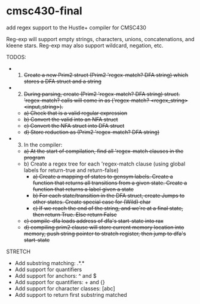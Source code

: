 # cmsc430-final
add regex support to the Hustle+ compiler for CMSC430

Reg-exp will support empty strings, characters, unions, concatenations, and kleene stars.
Reg-exp may also support wildcard, negation, etc.

TODOS:
- 1) <del> Create a new Prim2 struct (Prim2 'regex-match? DFA string) which stores a DFA struct and a string <del>
- 2) <del> During parsing, create (Prim2 'regex-match? DFA string) struct. 'regex-match? calls will come in as ('regex-match? <regex_string> <input_string>). <del>
   -  <del> a) Check that <regex string> is a valid regular expression <del>
   -  <del> b) Convert the valid <regex string> into an NFA struct <del>
   -  <del> c) Convert the NFA struct into DFA struct <del>
   -  <del> d) Store reduction as (Prim2 'regex-match? DFA string) <del>
- 3) In the compiler:
   - <del>a) At the start of compilation, find all 'regex-match clauses in the program <del>
   - b) Create a regex tree for each 'regex-match clause (using global labels for return-true and return-false)
      -  <del> a) Create a mapping of states to gensym labels. Create a function that returns
      all transitions from a given state. Create a function that returns a label given a state <del>
      -  <del> b) For each state/transition in the DFA struct, create Jumps to other states. Create special case <del>
      for (Wild) char
      -  <del> c) If we reach the end of the string, and we're at a final state, then return True. Else return False <del>
   - <del> c) compile-dfa loads address of dfa's start-state into rax <del>
   - <del> d) compiling prim2 clause will store current memory location into memory, push string
   pointer to stratch register, then jump to dfa's start-state <del>


STRETCH
- Add substring matching: \.\*<reg-exp>\.\*
- Add support for quantifiers
- Add support for anchors: ^ and $
- Add support for quantifiers: + and {}
- Add support for character classes: [abc]
- Add support to return first substring matched